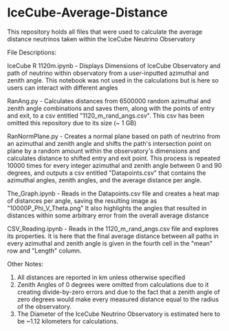# IceCube-Average-Distance
This repository holds all files that were used to calculate the average distance neutrinos taken within the IceCube Neutrino Observatory

File Descriptions:

IceCube R 1120m.ipynb - Displays Dimensions of IceCube Observatory and path of neutrino within observatory from a user-inputted azimuthal and zenith angle. This notebook was not used in the calculations but is here so users can interact with different angles

RanAng.py - Calculates distances from 6500000 random azimuthal and zenith angle combinations and saves them, along with the points of entry and exit, to a csv entitled "1120_m_rand_angs.csv". This csv has been omitted this repository due to its size (~ 1 GB)

RanNormPlane.py - Creates a normal plane based on path of neutrino from an azimuthal and zenith angle and shifts the path's intersection point on plane by a random amount within the observatory's dimensions and calculates distance to shifted entry and exit point. This process is repeated 10000 times for every integer azimuthal and zenith angle between 0 and 90 degrees, and outputs a csv entitled "Datapoints.csv" that contains the azimuthal angles, zenith angles, and the average distance per angle. 

The_Graph.ipynb - Reads in the Datapoints.csv file and creates a heat map of distances per angle, saving the resulting image as "10000P_Phi_V_Theta.png" It also highlights the angles that resulted in distances within some arbitrary error from the overall average distance

CSV_Reading.ipynb - Reads in the 1120_m_rand_angs.csv file and explores its properties. It is here that the final average distance between all paths in every azimuthal and zenith angle is given in the fourth cell in the "mean" row and "Length" column.

Other Notes:
1. All distances are reported in km unless otherwise specified
2. Zenith Angles of 0 degrees were omitted from calculations due to it creating divide-by-zero errors and due to the fact that a zenith angle of zero degrees would make every measured distance equal to the radius of the observatory.
3. The Diameter of the IceCube Neutrino Observatory is estimated here to be ~1.12 kilometers for calculations. 
